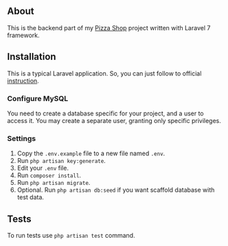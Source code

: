 ## About

This is the backend part of my [Pizza Shop](https://github.com/itorgov/pizza-shop) project written with Laravel 7 framework.

## Installation

This is a typical Laravel application.
So, you can just follow to official [instruction](https://laravel.com/docs/7.x/installation).

### Configure MySQL

You need to create a database specific for your project, and a user to access it.
You may create a separate user, granting only specific privileges.

### Settings

1. Copy the `.env.example` file to a new file named `.env`.
2. Run `php artisan key:generate`.
3. Edit your `.env` file.
4. Run `composer install`.
5. Run `php artisan migrate`.
6. Optional. Run `php artisan db:seed` if you want scaffold database with test data.

## Tests

To run tests use `php artisan test` command.
